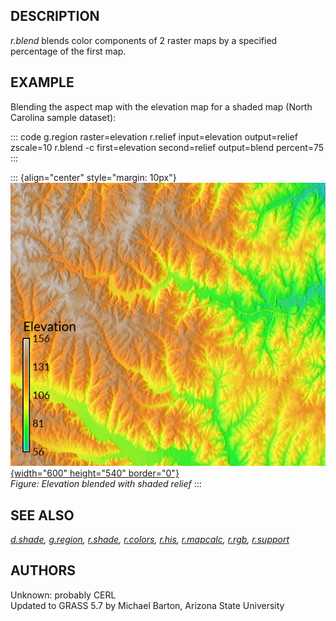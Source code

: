 ## DESCRIPTION

*r.blend* blends color components of 2 raster maps by a specified
percentage of the first map.

## EXAMPLE

Blending the aspect map with the elevation map for a shaded map (North
Carolina sample dataset):

::: code
    g.region raster=elevation
    r.relief input=elevation output=relief zscale=10
    r.blend -c first=elevation second=relief output=blend percent=75
:::

::: {align="center" style="margin: 10px"}
[![r.blend example](r_blend.png){width="600" height="540"
border="0"}](r_blend.png)\
*Figure: Elevation blended with shaded relief*
:::

## SEE ALSO

*[d.shade](d.shade.html), [g.region](g.region.html),
[r.shade](r.shade.html), [r.colors](r.colors.html), [r.his](r.his.html),
[r.mapcalc](r.mapcalc.html), [r.rgb](r.rgb.html),
[r.support](r.support.html)*

## AUTHORS

Unknown: probably CERL\
Updated to GRASS 5.7 by Michael Barton, Arizona State University
